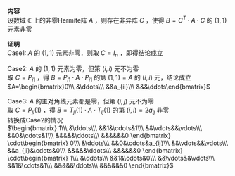 **内容**  
设数域 $\mathbb{C}$ 上的非零Hermite阵 $A$ ，则存在非异阵 $C$ ，使得 $B=C^T\cdot A\cdot C$ 的 $(1,1)$ 元素非零  
  
**证明**  
Case1:  $A$ 的 $(1,1)$ 元素非零，则取 $C=I_n$ ，即得结论成立  
  
Case2:  $A$ 的 $(1,1)$ 元素为零，但第 $(i,i)$ 元不为零  
取 $C=P_{i1}$ ，得 $B=P_{i1}\cdot A\cdot P_{i1}$ 的第 $(1,1)=A$ 的 $(i,i)$ 元，结论成立  
$A=\begin{bmatrix}0\\\ &\ddots\\\ &&a_{ii}\\\ &&&\ddots\end{bmatrix}$  
  
Case3:  $A$ 的主对角线元素都是零，但第 $(i,j)$ 元不为零  
取 $C=P_{ji}(1)$ ，得 $B=T_{ji}(1)\cdot A\cdot T_{ij}(1)$ 的第 $(i,i)=2a_{ij}$ 非零  
转换成Case2的情况  
$\begin{bmatrix}  
1\\\ &\ddots\\\ &&1&\cdots&1\\\ &&\vdots&&\vdots\\\ &&0&\cdots&1\\\ &&&&&\ddots\\\ &&&&&&0  
\end{bmatrix}  
\cdot\begin{bmatrix}  
0\\\ &\ddots\\\ &&0&\cdots&a_{ij}\\\ &&\vdots&&\vdots\\\ &&a_{ji}&\cdots&0\\\ &&&&&\ddots\\\ &&&&&&0  
\end{bmatrix}  
\cdot\begin{bmatrix}  
1\\\ &\ddots\\\ &&1&\cdots&0\\\ &&\vdots&&\vdots\\\ &&1&\cdots&1\\\ &&&&&\ddots\\\ &&&&&&0  
\end{bmatrix}$  
